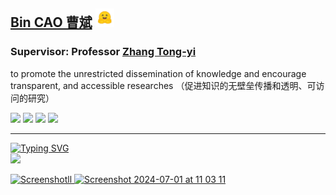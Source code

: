 ## [Bin CAO 曹斌](http://www.caobin.asia/)   <img src="./logo.jpeg" alt="Logo" width="30" height="30">

### Supervisor: Professor [Zhang Tong-yi](https://gbaaa.org.hk/en-us/article/67)


to promote the unrestricted dissemination of knowledge and encourage transparent, and accessible researches （促进知识的无壁垒传播和透明、可访问的研究）
 
[![](https://img.shields.io/badge/ResearchGate-Bin%20Cao-yellowgreen)](https://www.researchgate.net/profile/Bin-Cao-37)
[![](https://img.shields.io/badge/Google%20Scholar-Bin%20CAO-orange)](https://scholar.google.com.hk/citations?user=XXCuRdoAAAAJ&hl=zh-CN)
[![](https://img.shields.io/badge/Repositories-GitHub-blue)](https://github.com/Bin-Cao?tab=repositories)
[![](https://img.shields.io/badge/Open--source%20Projects-PyPI-orange)](https://pypi.org/user/CaoBin/)
   
---

<p align="left">
<a href="https://github.com/Bin-Cao">
    <img src="https://readme-typing-svg.demolab.com?font=Georgia&size=18&duration=2000&pause=100&multiline=true&width=500&height=80&lines=Bin+CAO+(曹斌);Researcher+%7C+PhD+Student+%7C+Focus+On+Xray+spectrography;Crystallography+%7C+XRD+%7C+XPS+%7C+Machine+Learning" alt="Typing SVG" />
</a>
<br/>
 
<a href="https://github.com/Bin-Cao">
    <img src="https://github-stats-alpha.vercel.app/api?username=Bin-Cao&cc=22272e&tc=47BCF6&ic=fff&bc=1000">
</a>

</p>
<a href="https://mp.weixin.qq.com/s/4etGcIri-AXUT5GAKL0cJg" target="_blank">
    <img width="210" height="80" alt="Screenshotll" src="https://github.com/Bin-Cao/Bin-Cao/assets/86995074/461ad549-551f-45ad-8fe4-0ec717917a1d">
</a>
<a href="https://github.com/WPEM" target="_blank">
    <img width="280" height="80" alt="Screenshot 2024-07-01 at 11 03 11" src="https://github.com/Bin-Cao/Bin-Cao/assets/86995074/26cb31c8-7072-4eee-be32-934a870d1bb9">
</a>
